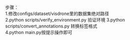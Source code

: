 步骤：  
1.修改configs/dataset/visdrone里的数据集绝对路径  
2.python scripts/verify_environment.py 验证环境
3.python scripts/convert_annotations.py 转换标签格式  
4.python main.py按提示操作即可


